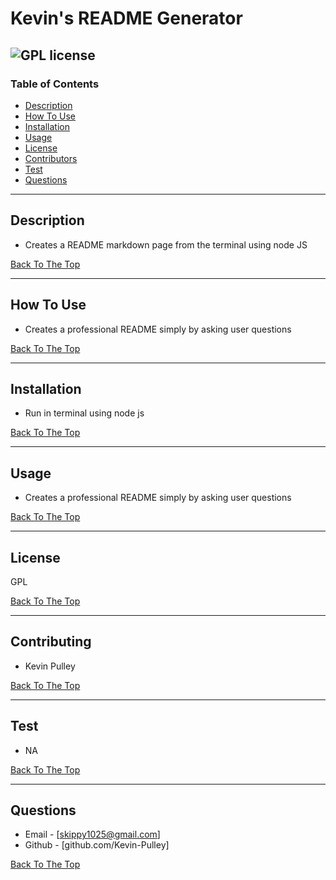 
 # Kevin's README Generator

 ![GPL license](https://img.shields.io/badge/License-GPL-blue.svg)
---

### Table of Contents

- [Description](#description)
- [How To Use](#how-to-use)
- [Installation](#installation)
- [Usage](#usage)
- [License](#license)
- [Contributors](#contributing)
- [Test](#test)
- [Questions](#questions)

---

## Description

- Creates a README markdown page from the terminal using node JS

[Back To The Top](##Table-of-contents)

---

## How To Use
- Creates a professional README simply by asking user questions

[Back To The Top](##Table-of-contents)

---

## Installation
- Run in terminal using node js

[Back To The Top](##Table-of-contents)

---

## Usage
- Creates a professional README simply by asking user questions

[Back To The Top](##Table-of-contents)

---

## License
GPL


[Back To The Top](##Table-of-contents)

---

## Contributing
- Kevin Pulley

[Back To The Top](##Table-of-contents)

---

## Test
- NA

[Back To The Top](##Table-of-contents)


---

## Questions

- Email - [skippy1025@gmail.com]
- Github - [github.com/Kevin-Pulley]

[Back To The Top](##Table-of-contents)


    